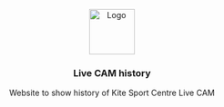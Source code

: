 <p align="center">
  <a href="https://github.com/SengyEU/camera-history">
    <img src="https://sengyeu.github.io/camera-history/logo192.png" alt="Logo" width="80" height="80">
  </a>

  <h3 align="center">Live CAM history</h3>

  <p align="center">
    Website to show history of Kite Sport Centre Live CAM
  </p>
</p>
